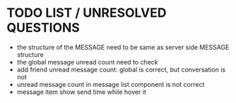# TODO LIST / UNRESOLVED QUESTIONS
- the structure of the MESSAGE need to be same as server side MESSAGE structure
- the global message unread count need to check
- add friend unread message count: global is correct, but conversation is not
- unread message count in message list component is not correct
- message item show send time while hover it
